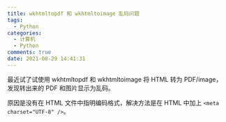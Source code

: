 ```yaml
---
title: wkhtmltopdf 和 wkhtmltoimage 乱码问题
tags:
  - Python
categories:
  - 计算机
  - Python
comments: true
date: 2021-08-29 14:41:31
---
```



最近试了试使用 wkhtmltopdf 和 wkhtmltoimage 将 HTML 转为 PDF/image，发现转出来的 PDF 和图片显示为乱码。

<!-- more -->

原因是没有在 HTML 文件中指明编码格式，解决方法是在 HTML 中加上 `<meta charset="UTF-8" />`。